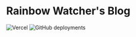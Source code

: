 # Rainbow Watcher's Blog

![Vercel](https://vercelbadge.vercel.app/api/rainbowatcher/rainbowatcher.github.io)
![GitHub deployments](https://img.shields.io/github/deployments/rainbowatcher/rainbowatcher.github.io/github-pages)
